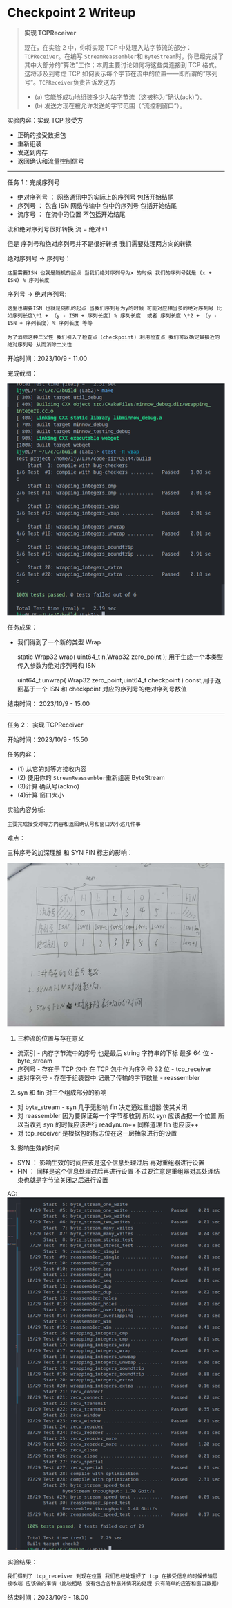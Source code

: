 # Checkpoint 2 Writeup

> **实现 TCPReceiver**
>
> 现在，在实验 2 中，你将实现 TCP 中处理入站字节流的部分：`TCPReceiver`。在编写 `StreamReassembler`和 `ByteStream`时，你已经完成了其中大部分的“算法”工作；本周主要讨论如何将这些类连接到 TCP 格式。这将涉及到考虑 TCP 如何表示每个字节在流中的位置——即所谓的”序列号”。`TCPReceiver`负责告诉发送方
>
> - (a) 它能够成功地组装多少入站字节流（这被称为“确认(ack)”）。
> - (b) 发送方现在被允许发送的字节范围（“流控制窗口”）。

实验内容：实现 TCP 接受方

- 正确的接受数据包
- 重新组装
- 发送到内存
- 返回确认和流量控制信号

---

任务 1：完成序列号

- 绝对序列号 ： 网络通讯中的实际上的序列号 包括开始结尾
- 序列号 ： 包含 ISN 网络传输中 包中的序列号 包括开始结尾
- 流序号 ： 在流中的位置 不包括开始结尾

流和绝对序列号很好转换 流 = 绝对+1

但是 序列号和绝对序列号并不是很好转换 我们需要处理两方向的转换

绝对序列号 -> 序列号：

    这里需要ISN 也就是随机的起点 当我们绝对序列号为x 的时候 我们的序列号就是 (x + ISN) % 序列长度

序列号 -> 绝对序列号:

    这里也需要ISN 也就是随机的起点 当我们序列号为y的时候 可能对应相当多的绝对序列号 比如序列长度\*1 + （y - ISN + 序列长度) % 序列长度  或者 序列长度 \*2 + （y - ISN + 序列长度) % 序列长度 等等

    为了消除这种二义性 我们引入了检查点（checkpoint) 利用检查点 我们可以确定最接近的绝对序列号 从而消除二义性

开始时间：2023/10/9 - 11.00

完成截图：

![png2-1](../png/png2-1.png)

任务成果：

- 我们得到了一个新的类型 Wrap

  static Wrap32 wrap( uint64_t n,Wrap32 zero_point ); 用于生成一个本类型 传入参数为绝对序列号和 ISN

  uint64_t unwrap( Wrap32 zero_point,uint64_t checkpoint ) const;用于返回基于一个 ISN 和 checkpoint 对应的序列号的绝对序列号数值

结束时间： 2023/10/9 - 15.00

---

任务 2： 实现 TCPReceiver

开始时间：2023/10/9 - 15.50

任务内容：

- (1) 从它的对等方接收内容
- (2) 使用你的 `StreamReassembler`重新组装 ByteStream
- (3)计算 确认号(ackno)
- (4)计算 窗口大小

实验内容分析:

    主要完成接受对等方内容和返回确认号和窗口大小这几件事

难点：

三种序号的加深理解 和 SYN FIN 标志的影响：

![jpg](../png/jpg2-1.jpg)

1. 三种流的位置与存在意义

- 流索引 - 内存字节流中的序号 也是最后 string 字符串的下标 最多 64 位 - byte_stream
- 序列号 - 存在于 TCP 包中 在 TCP 包中作为序列号 32 位 - tcp_receiver
- 绝对序列号 - 存在于组装器中 记录了传输的字节数量 - reassembler

2. syn 和 fin 对三个组成部分的影响

- 对 byte_stream - syn 几乎无影响 fin 决定通过重组器 使其关闭
- 对 reassembler 因为要保证每一个字节都收到 所以 syn 应该占据一个位置 所以当收到 syn 的时候应该进行 readynum++ 同样道理 fin 也应该++
- 对 tcp_receiver 是根据包的标志位在这一层抽象进行的设置

3. 影响生效的时间

- SYN ： 影响生效的时间应该是这个信息处理过后 再对重组器进行设置
- FIN ： 同样是这个信息处理过后再进行设置 不过要注意是重组器对其处理结束也就是字节流关闭之后进行设置

AC:
![png2-2](../png/png2-2.png)

实验结果：

    我们得到了 tcp_receiver 到现在位置 我们已经处理好了 tcp 在接受信息的时候传输层 接收端 应该做的事情（比较粗略 没有包含各种意外情况的处理 只有简单的应答和窗口数据）

结束时间：2023/10/9 - 18.00
